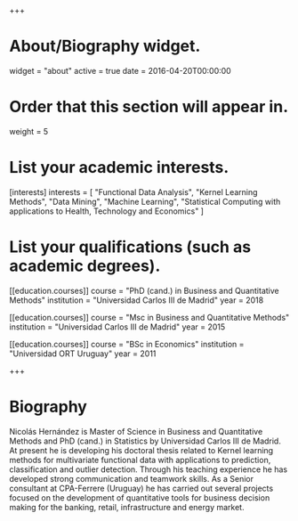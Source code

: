 +++
# About/Biography widget.
widget = "about"
active = true
date = 2016-04-20T00:00:00

# Order that this section will appear in.
weight = 5

# List your academic interests.
[interests]
  interests = [
    "Functional Data Analysis",
    "Kernel Learning Methods",
    "Data Mining",
    "Machine Learning",
    "Statistical Computing with applications to Health, Technology and Economics"
  ]

# List your qualifications (such as academic degrees).

[[education.courses]]
  course = "PhD (cand.) in Business and Quantitative Methods"
  institution = "Universidad Carlos III de Madrid"
  year = 2018

[[education.courses]]
  course = "Msc in Business and Quantitative Methods"
  institution = "Universidad Carlos III de Madrid"
  year = 2015

[[education.courses]]
  course = "BSc in Economics"
  institution = "Universidad ORT Uruguay"
  year = 2011

+++

# Biography

Nicolás Hernández is Master of Science in Business and Quantitative Methods  and PhD (cand.) in Statistics by Universidad Carlos III de Madrid. At present he is developing his doctoral thesis related to Kernel learning methods for multivariate functional data with applications to prediction, classification and outlier detection. Through his teaching experience he has developed strong communication and teamwork skills. As a Senior consultant at CPA-Ferrere (Uruguay) he has carried out several projects focused on the development of quantitative tools for business decision making for the banking, retail, infrastructure and energy market.


